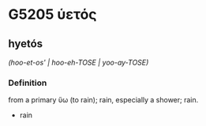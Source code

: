 # G5205 ὑετός

## hyetós

_(hoo-et-os' | hoo-eh-TOSE | yoo-ay-TOSE)_

### Definition

from a primary ὕω (to rain); rain, especially a shower; rain.

- rain

